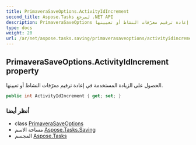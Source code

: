 ```yaml
---
title: PrimaveraSaveOptions.ActivityIdIncrement
second_title: Aspose.Tasks لمرجع .NET API
description: PrimaveraSaveOptions ملكية. الحصول على الزيادة المستخدمة في إعادة ترقيم معرّفات النشاط أو تعيينها.
type: docs
weight: 20
url: /ar/net/aspose.tasks.saving/primaverasaveoptions/activityidincrement/
---
```

## PrimaveraSaveOptions.ActivityIdIncrement property

الحصول على الزيادة المستخدمة في إعادة ترقيم معرّفات النشاط أو تعيينها.

```csharp
public int ActivityIdIncrement { get; set; }
```

### أنظر أيضا

* class [PrimaveraSaveOptions](../)
* مساحة الاسم [Aspose.Tasks.Saving](../../primaverasaveoptions/)
* المجسم [Aspose.Tasks](../../../)


